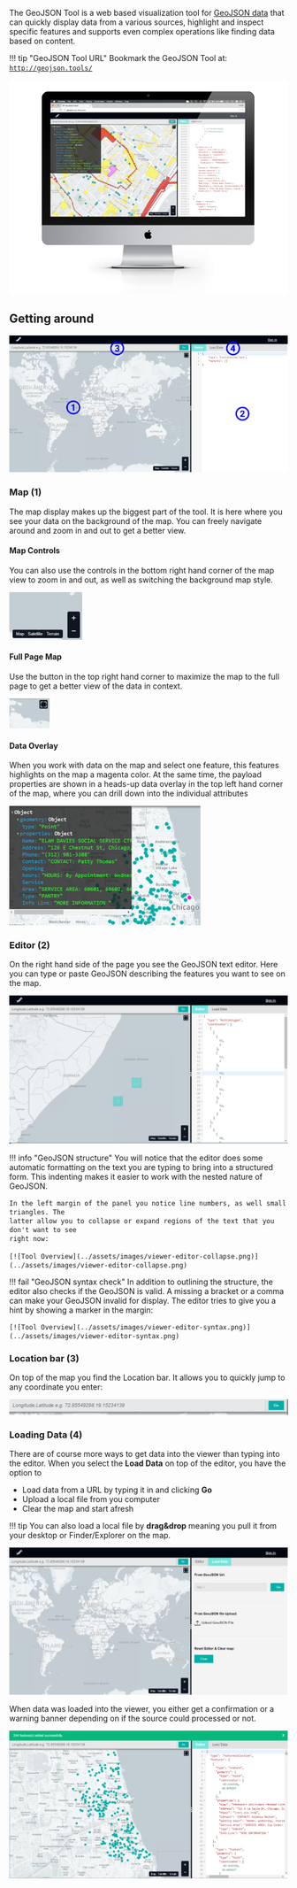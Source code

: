 The GeoJSON Tool is a web based visualization tool for [GeoJSON data](/viewer-tool/geojsonbasics.md)
that can quickly display data from
a various sources, highlight and inspect specific features and supports even complex operations
like finding data based on content.

!!! tip "GeoJSON Tool URL"
    Bookmark the GeoJSON Tool at:
    [`http://geojson.tools/`](http://geojson.tools/)

[![XYZ GeoJSON Tool](../assets/images/viewer.png)](../assets/images/viewer.png)

## Getting around

[![Tool Overview](../assets/images/viewer-parts.png)](../assets/images/viewer-parts.png)


### Map (1)

The map display makes up the biggest part of the tool. It is here where you see your data on the
background of the map.
You can freely navigate around and zoom in and out to get a better view.

#### Map Controls

You can also use the controls in the bottom right hand corner of the map view to zoom in and out, as
well as switching the background map style.

[![Tool Overview](../assets/images/viewer-map-controls.png)](../assets/images/viewer-map-controls.png)

#### Full Page Map

Use the button in the top right hand corner to maximize the map to the full page to get a better view
of the data in context.

[![Tool Overview](../assets/images/viewer-map-full.png)](../assets/images/viewer-map-full.png)

#### Data Overlay

When you work with data on the map and select one feature, this features highlights on the map a
magenta color. At the same time, the payload properties are shown in a heads-up data overlay in
the top left hand corner of the map, where you can drill down into the individual attributes

[![Tool Overview](../assets/images/viewer-map-hud.png)](../assets/images/viewer-map-hud.png)

### Editor (2)

On the right hand side of the page you see the GeoJSON text editor. Here you can type or paste
GeoJSON describing the features you want to see on the map.

[![Tool Overview](../assets/images/viewer-editor.png)](../assets/images/viewer-editor.png)

!!! info "GeoJSON structure"
    You will notice that the editor does some automatic formatting on the text you are typing
    to bring into a structured form. This indenting makes it easier to work with the nested
    nature of GeoJSON.

    In the left margin of the panel you notice line numbers, as well small triangles. The
    latter allow you to collapse or expand regions of the text that you don't want to see
    right now:

    [![Tool Overview](../assets/images/viewer-editor-collapse.png)](../assets/images/viewer-editor-collapse.png)


!!! fail "GeoJSON syntax check"
    In addition to outlining the structure, the editor also checks if the GeoJSON is valid. A
    missing a bracket or a comma can make your GeoJSON invalid for display. The editor tries to give you a hint
    by showing a marker in the margin:

    [![Tool Overview](../assets/images/viewer-editor-syntax.png)](../assets/images/viewer-editor-syntax.png)


### Location bar (3)

On top of the map you find the Location bar. It allows you to quickly jump to any coordinate you enter:

[![Tool Overview](../assets/images/viewer-bar.png)](../assets/images/viewer-bar.png)


### Loading Data (4)

There are of course more ways to get data into the viewer than typing into the editor. When you select the
**Load Data** on top of the editor, you have the option to

* Load data from a URL by typing it in and clicking **Go**
* Upload a local file from you computer
* Clear the map and start afresh

!!! tip
    You can also load a local file by **drag&drop** meaning you pull it from your desktop or Finder/Explorer
    on the map.


[![Tool Overview](../assets/images/viewer-load.png)](../assets/images/viewer-load.png)

When data was loaded into the viewer, you either get a confirmation or a warning banner depending on if the
source could processed or not.

[![Tool Overview](../assets/images/viewer-load-banner.png)](../assets/images/viewer-load-banner.png)

